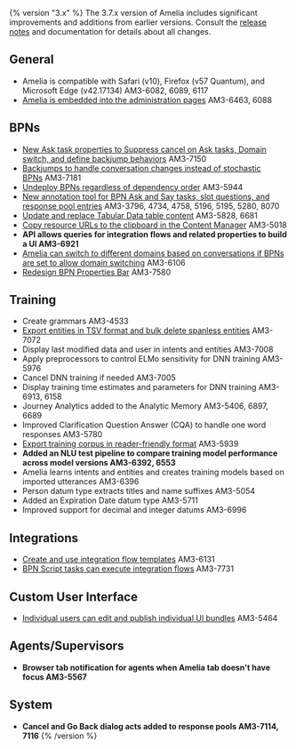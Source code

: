 {% version "3.x" %}
The 3.7.x version of Amelia includes significant improvements and additions from earlier versions. Consult the [release notes](Release%20Notes) and documentation for details about all changes.
## General
-   Amelia is compatible with Safari (v10), Firefox (v57 Quantum), and Microsoft Edge (v42.17134) AM3-6082, 6089, 6117
-   [Amelia is embedded into the administration pages](Amelia-Basics_11939353.html#AmeliaBasics-AmeliaFlyout) AM3-6463, 6088
## BPNs
-   [New Ask task properties to Suppress cancel on Ask tasks, Domain switch, and define backjump behaviors](BPN-Tasks_11939422.html#BPNTasks-AskTaskProperties) AM3-7150
-   [Backjumps to handle conversation changes instead of stochastic BPNs](BPN-Tasks_11939422.html#BPNTasks-Backjumps) AM3-7181
-   [Undeploy BPNs regardless of dependency order](Process-Memory-Interfaces_11939361.html#ProcessMemoryInterfaces-BPNPropertiesBar) AM3-5944
-   [New annotation tool for BPN Ask and Say tasks, slot questions, and response pool entries](Annotate%20Amelia%20Utterances) AM3-3796, 4734, 4758, 5196, 5195, 5280, 8070
-   [Update and replace Tabular Data table content](Script-Tasks_11939477.html#ScriptTasks-TabularData) AM3-5828, 6681
-   [Copy resource URLs to the clipboard in the Content Manager](BPN-Tasks_11939422.html#BPNTasks-ContentManager) AM3-5018
-   **API allows queries for integration flows and related properties to build a UI AM3-6921**
-   [Amelia can switch to different domains based on conversations if BPNs are set to allow domain switching](BPN-Tasks_11939422.html#BPNTasks-DomainSwitching) AM3-6106
-   [Redesign BPN Properties Bar](Process-Memory-Interfaces_11939361.html#ProcessMemoryInterfaces-BPNPropertiesBar) AM3-7580
## Training
-   Create grammars AM3-4533
-   [Export entities in TSV format and bulk delete spanless entities](Entities-List_11939584.html#EntitiesList-SpanlessEntities) AM3-7072
-   Display last modified data and user in intents and entities AM3-7008
-   Apply preprocessors to control ELMo sensitivity for DNN training AM3-5976
-   Cancel DNN training if needed AM3-7005
-   Display training time estimates and parameters for DNN training AM3-6913, 6158
-   Journey Analytics added to the Analytic Memory AM3-5406, 6897, 6689
-   Improved Clarification Question Answer (CQA) to handle one word responses AM3-5780
-   [Export training corpus in reader-friendly format](Annotate_11939620.html#Annotate-ExportUtterancesTSV) AM3-5939
-   **Added an NLU test pipeline to compare training model performance across model versions AM3-6392, 6553**
-   Amelia learns intents and entities and creates training models based on imported utterances AM3-6396
-   Person datum type extracts titles and name suffixes AM3-5054
-   Added an Expiration Date datum type AM3-5711
-   Improved support for decimal and integer datums AM3-6996
## Integrations
-   [Create and use integration flow templates](Create-an-Integration-Flow_11939847.html#CreateanIntegrationFlow-IntegrationTemplates) AM3-6131
-   [BPN Script tasks can execute integration flows](Integration%20Service) AM3-7731
## Custom User Interface
-   [Individual users can edit and publish individual UI bundles](Deploy%20and%20Publish%20UI%20Bundles) AM3-5464
## Agents/Supervisors
-   **Browser tab notification for agents when Amelia tab doesn't have focus AM3-5567**
## System
-   **Cancel and Go Back dialog acts added to response pools AM3-7114, 7116**
{% /version %}
